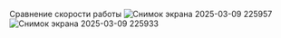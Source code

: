 Сравнение скорости работы
![Снимок экрана 2025-03-09 225957](https://github.com/user-attachments/assets/4e537600-3302-4ba7-87b4-cd500ee761eb)
![Снимок экрана 2025-03-09 225933](https://github.com/user-attachments/assets/d8c5e2c0-1c13-4f2b-a568-78bf2545ef3e)

